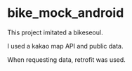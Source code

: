 # bike_mock_android
This project imitated a bikeseoul.

I used a kakao map API and public data.

When requesting data, retrofit was used.
